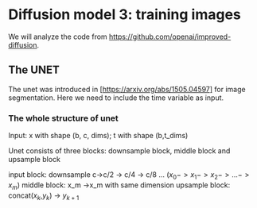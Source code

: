 # Diffusion model 3: training images

We will analyze the code from https://github.com/openai/improved-diffusion.

## The UNET
The unet was introduced in [https://arxiv.org/abs/1505.04597] for image segmentation. Here we need to include the time variable as input.

### The whole structure of unet
Input: x with shape (b, c, dims); t with shape (b,t_dims)

Unet consists of three blocks: downsample block, middle block and upsample block

input block: downsample c->c/2 -> c/4 -> c/8 ... ($x_0->x_1->x_2->...-> x_m$)
middle block: x_m ->x_m with same dimension
upsample block: concat($x_k$,$y_k$) -> $y_{k+1}$
